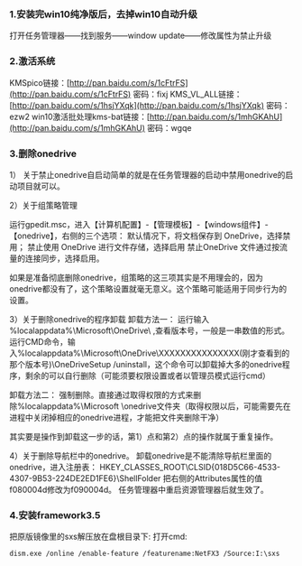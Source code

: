 ### 1.安装完win10纯净版后，去掉win10自动升级
打开任务管理器——找到服务——window update——修改属性为禁止升级
### 2.激活系统
KMSpico链接：[http://pan.baidu.com/s/1cFtrFS](http://pan.baidu.com/s/1cFtrFS) 密码：fixj
KMS_VL_ALL链接：[http://pan.baidu.com/s/1hsjYXqk](http://pan.baidu.com/s/1hsjYXqk) 密码：ezw2
win10激活批处理kms-bat链接：[http://pan.baidu.com/s/1mhGKAhU](http://pan.baidu.com/s/1mhGKAhU) 密码：wgqe

### 3.删除onedrive

1） 关于禁止onedrive自启动简单的就是在任务管理器的启动中禁用onedrive的启动项目就可以。


2）关于组策略管理

运行gpedit.msc，进入【计算机配置】-【管理模板】-【windows组件】-【onedrive】，右侧的三个选项：
默认情况下，将文档保存到 OneDrive，选择禁用；
禁止使用 OneDrive 进行文件存储，选择启用
禁止OneDrive 文件通过按流量的连接同步，选择启用。

如果是准备彻底删除onedrive，组策略的这三项其实是不用理会的，因为onedrive都没有了，这个策略设置就毫无意义。这个策略可能适用于同步行为的设置。


3）关于删除onedrive的程序卸载
卸载方法一：
运行输入 %localappdata%\Microsoft\OneDrive\ ,查看版本号，一般是一串数值的形式。
运行CMD命令，输入%localappdata%\Microsoft\OneDrive\XXXXXXXXXXXXXXX(刚才查看到的那个版本号)\OneDriveSetup /uninstall，这个命令可以卸载掉大多的onedrive程序，剩余的可以自行删除（可能须要权限设置或者以管理员模式运行cmd）

卸载方法二：
强制删除。直接通过取得权限的方式来删除%localappdata%\Microsoft \onedrive文件夹（取得权限以后，可能需要先在进程中关闭掉相应的onedrive进程，才能把文件夹删除干净）

其实要是操作到卸载这一步的话，第1）点和第2）点的操作就属于重复操作。


4）关于删除导航栏中的onedrive。
卸载onedrive是不能清除导航栏里面的onedrive，进入注册表：
HKEY_CLASSES_ROOT\CLSID\{018D5C66-4533-4307-9B53-224DE2ED1FE6}\ShellFolder
把右侧的Attributes属性的值 f080004d修改为f090004d。
任务管理器中重启资源管理器后就生效了。

### 4.安装framework3.5
把原版镜像里的sxs解压放在盘根目录下:
打开cmd:
```
dism.exe /online /enable-feature /featurename:NetFX3 /Source:I:\sxs
```


